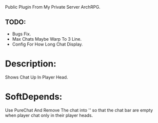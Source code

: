 Public Plugin From My Private Server ArchRPG.

## TODO:
* Bugs Fix.
* Max Chats Maybe Warp To 3 Line.
* Config For How Long Chat Display.

# Description:
Shows Chat Up In Player Head.

# SoftDepends:
Use PureChat And Remove The chat into '' so that the chat bar are empty when player chat only in their player heads.
